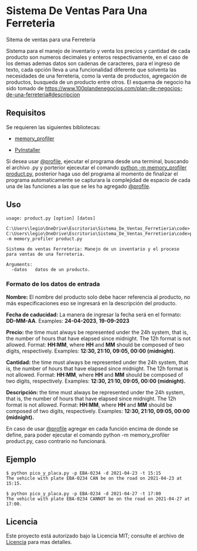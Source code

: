 # Sistema De Ventas Para Una Ferreteria
Sitema de ventas para una Ferreteria

Sistema para el manejo de inventario y venta los precios y cantidad de cada producto son numeros decimales y enteros respectivamente, en el caso de los demas ademas datos son cadenas de caracteres, para el ingreso de texto, cada opción lleva a una funcionalidad diferente que solventa las necesidades de una ferreteria, como la venta de productos, agregación de productos, busqueda de un producto entre otros. El esquema de negocio ha sido tomado de https://www.100plandenegocios.com/plan-de-negocios-de-una-ferreteria#descripcion


## Requisitos

Se requieren las siguientes bibliotecas:

* [memory_profiler](https://pypi.org/project/memory-profiler/)

* [PyInstaller](https://pyinstaller.org/en/stable/)

Si desea usar [@profile](https://pypi.org/project/memory-profiler/), ejecutar el programa desde una terminal, buscando el archivo .py y porterior ejeceutar el comando [python -m memory_profiler product.py](https://pypi.org/project/memory-profiler/), posterior haga uso del programa al momento de finalizar el programa automaticamente se capturara la complejidad de espacio de cada una de las funciones a las que se les ha agregado [@profile](https://pypi.org/project/memory-profiler/).

## Uso

```
usage: product.py [option] [datos]

C:\Users\legio\OneDrive\Escritorio\Sistema_De_Ventas_Ferretieria\code>
C:\Users\legio\OneDrive\Escritorio\Sistema_De_Ventas_Ferretieria\code>python -m memory_profiler product.py

Sistema de ventas Ferreteria: Manejo de un inventario y el proceso para ventas de una ferreteria.

Arguments:
  -datos   datos de un producto.
```
### Formato de los datos de entrada

**Nombre:** El nombre del producto solo debe hacer referencia al producto, no más especificaciones eso se ingresará en la descripción del producto.

**Fecha de caducidad:** La manera de ingresar la fecha será en el formato: **DD-MM-AA**. Examples: **24-04-2023**, **19-09-2023**

**Precio:** the time must always be represented under the 24h system, that is, the number of hours that have elapsed since midnight. The 12h format is not allowed. Format: **HH:MM**, where **HH** and **MM** should be composed of two digits, respectively. Examples: **12:30, 21:10, 09:05, 00:00 (midnight).**

**Cantidad:** the time must always be represented under the 24h system, that is, the number of hours that have elapsed since midnight. The 12h format is not allowed. Format: **HH:MM**, where **HH** and **MM** should be composed of two digits, respectively. Examples: **12:30, 21:10, 09:05, 00:00 (midnight).**

**Descripción:** the time must always be represented under the 24h system, that is, the number of hours that have elapsed since midnight. The 12h format is not allowed. Format: **HH:MM**, where **HH** and **MM** should be composed of two digits, respectively. Examples: **12:30, 21:10, 09:05, 00:00 (midnight).**

En caso de usar [@profile](https://pypi.org/project/memory-profiler/) agregar en cada función encima de donde se define, para poder ejecutar el comando python -m memory_profiler product.py, caso contrario no funcionará.


## Ejemplo

```
$ python pico_y_placa.py -p EBA-0234 -d 2021-04-23 -t 15:15
The vehicle with plate EBA-0234 CAN be on the road on 2021-04-23 at 15:15.

$ python pico_y_placa.py -p EBA-0234 -d 2021-04-27 -t 17:00
The vehicle with plate EBA-0234 CANNOT be on the road on 2021-04-27 at 17:00.
```


## Licencia

Este proyecto está autorizado bajo la Licencia MIT; consulte el archivo de [Licencia](Licencia) para mas detalles.
